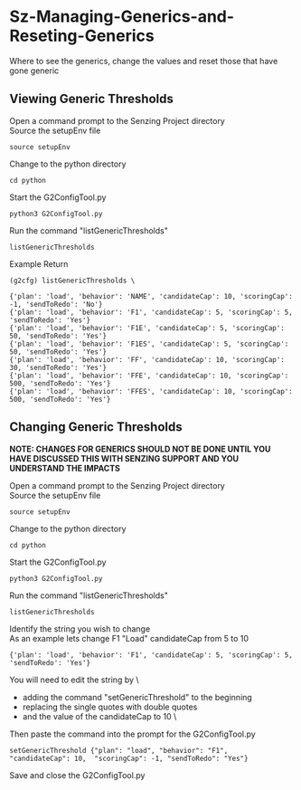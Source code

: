 # Sz-Managing-Generics-and-Reseting-Generics
Where to see the generics, change the values and reset those that have gone generic

## Viewing Generic Thresholds
Open a command prompt to the Senzing Project directory \
Source the setupEnv file

    source setupEnv

Change to the python directory

    cd python
    
Start the G2ConfigTool.py

    python3 G2ConfigTool.py

Run the command "listGenericThresholds"

    listGenericThresholds

Example Return

    (g2cfg) listGenericThresholds \

    {'plan': 'load', 'behavior': 'NAME', 'candidateCap': 10, 'scoringCap': -1, 'sendToRedo': 'No'}
    {'plan': 'load', 'behavior': 'F1', 'candidateCap': 5, 'scoringCap': 5, 'sendToRedo': 'Yes'}
    {'plan': 'load', 'behavior': 'F1E', 'candidateCap': 5, 'scoringCap': 50, 'sendToRedo': 'Yes'}
    {'plan': 'load', 'behavior': 'F1ES', 'candidateCap': 5, 'scoringCap': 50, 'sendToRedo': 'Yes'}
    {'plan': 'load', 'behavior': 'FF', 'candidateCap': 10, 'scoringCap': 30, 'sendToRedo': 'Yes'}
    {'plan': 'load', 'behavior': 'FFE', 'candidateCap': 10, 'scoringCap': 500, 'sendToRedo': 'Yes'}
    {'plan': 'load', 'behavior': 'FFES', 'candidateCap': 10, 'scoringCap': 500, 'sendToRedo': 'Yes'}

## Changing Generic Thresholds

**NOTE: CHANGES FOR GENERICS SHOULD NOT BE DONE UNTIL YOU HAVE DISCUSSED THIS WITH SENZING SUPPORT AND YOU UNDERSTAND THE IMPACTS**

Open a command prompt to the Senzing Project directory \
Source the setupEnv file

    source setupEnv

Change to the python directory

    cd python
    
Start the G2ConfigTool.py

    python3 G2ConfigTool.py

Run the command "listGenericThresholds"

    listGenericThresholds

Identify the string you wish to change \
As an example lets change F1 "Load" candidateCap from 5 to 10

    {'plan': 'load', 'behavior': 'F1', 'candidateCap': 5, 'scoringCap': 5, 'sendToRedo': 'Yes'}

You will need to edit the string by \
- adding the command "setGenericThreshold" to the beginning
- replacing the single quotes with double quotes
- and the value of the candidateCap to 10 \

Then paste the command into the prompt for the G2ConfigTool.py

    setGenericThreshold {"plan": "load", "behavior": "F1",   "candidateCap": 10,  "scoringCap": -1, "sendToRedo": "Yes"}


Save and close the G2ConfigTool.py


